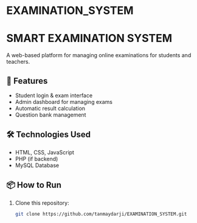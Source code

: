 # EXAMINATION_SYSTEM
# SMART EXAMINATION SYSTEM

A web-based platform for managing online examinations for students and teachers.

## 🚀 Features
- Student login & exam interface
- Admin dashboard for managing exams
- Automatic result calculation
- Question bank management

## 🛠️ Technologies Used
- HTML, CSS, JavaScript
- PHP (if backend)
- MySQL Database

## 📦 How to Run
1. Clone this repository:
   ```bash
   git clone https://github.com/tanmaydarji/EXAMINATION_SYSTEM.git
